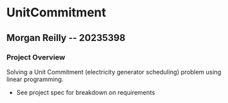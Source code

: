 # UnitCommitment
## Morgan Reilly -- 20235398
### Project Overview
Solving a Unit Commitment (electricity generator scheduling) problem using linear programming.
* See project spec for breakdown on requirements
